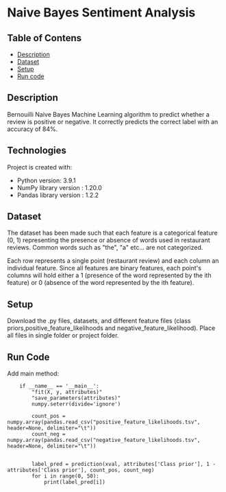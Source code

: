 # Naive Bayes Sentiment Analysis

## Table of Contens
* [Description](#description)
* [Dataset](#dataset)
* [Setup](#setup)
* [Run code](#run-code)

## Description
Bernouilli Naive Bayes Machine Learning algorithm to predict whether a review is positive or negative. It correctly predicts the correct label with an accuracy of 84%.

## Technologies
Project is created with:
* Python version: 3.9.1
* NumPy library version : 1.20.0
* Pandas library version : 1.2.2

## Dataset
The dataset has been made such that each feature is a categorical feature (0, 1) representing the presence or absence of words used in restaurant reviews. Common words such as "the", "a" etc... are not categorized.

Each row represents a single point (restaurant review) and each column an individual feature. Since all features are binary features, each point's columns will hold either a 1 (presence of the word represented by the ith feature) or 0 (absence of the word represented by the ith feature).

## Setup
Download the .py files, datasets, and different feature files (class priors,positive_feature_likelihoods and negative_feature_likelihood).
Place all files in single folder or project folder.

## Run Code

Add main method: 
```
    if __name__ == '__main__':
        "fit(X, y, attributes)"
        "save_parameters(attributes)"
        numpy.seterr(divide='ignore')

        count_pos = numpy.array(pandas.read_csv("positive_feature_likelihoods.tsv", header=None, delimiter="\t"))
        count_neg = numpy.array(pandas.read_csv("negative_feature_likelihoods.tsv", header=None, delimiter="\t"))


        label_pred = prediction(xval, attributes['Class prior'], 1 - attributes['Class prior'], count_pos, count_neg)
        for i in range(0, 50):
            print(label_pred[i])
 ```

